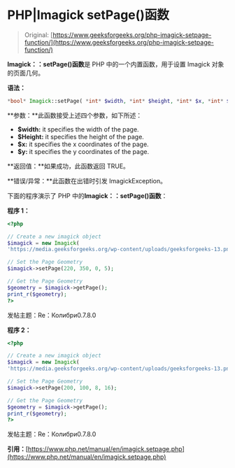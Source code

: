 # PHP|Imagick setPage()函数

> Original: [https://www.geeksforgeeks.org/php-imagick-setpage-function/](https://www.geeksforgeeks.org/php-imagick-setpage-function/)

**Imagick：：setPage()函数**是 PHP 中的一个内置函数，用于设置 Imagick 对象的页面几何。

**语法：**

```php
*bool* Imagick::setPage( *int* $width, *int* $height, *int* $x, *int* $y )
```

**参数：**此函数接受上述四个参数，如下所述：

*   **$width:** it specifies the width of the page.
*   **$Height:** it specifies the height of the page.
*   **$x:** it specifies the x coordinates of the page.
*   **$y:** it specifies the y coordinates of the page.

**返回值：**如果成功，此函数返回 TRUE。

**错误/异常：**此函数在出错时引发 ImagickException。

下面的程序演示了 PHP 中的**Imagick：：setPage()函数**：

**程序 1：**

```php
<?php

// Create a new imagick object
$imagick = new Imagick(
'https://media.geeksforgeeks.org/wp-content/uploads/geeksforgeeks-13.png');

// Set the Page Geometry
$imagick->setPage(220, 350, 0, 5);

// Get the Page Geometry
$geometry = $imagick->getPage();
print_r($geometry);
?>
```

发帖主题：Re：Колибри0.7.8.0

**程序 2：**

```php
<?php

// Create a new imagick object
$imagick = new Imagick(
'https://media.geeksforgeeks.org/wp-content/uploads/geeksforgeeks-13.png');

// Set the Page Geometry
$imagick->setPage(200, 100, 8, 16);

// Get the Page Geometry
$geometry = $imagick->getPage();
print_r($geometry);
?>
```

发帖主题：Re：Колибри0.7.8.0

**引用：**[https://www.php.net/manual/en/imagick.setpage.php](https://www.php.net/manual/en/imagick.setpage.php)